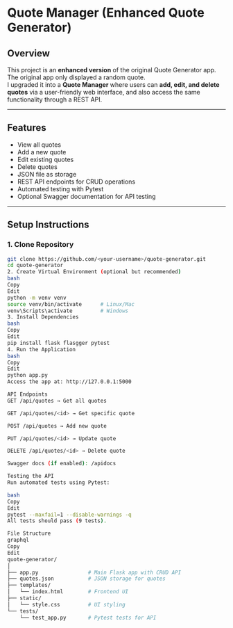 # Quote Manager (Enhanced Quote Generator)

## Overview
This project is an **enhanced version** of the original Quote Generator app.  
The original app only displayed a random quote.  
I upgraded it into a **Quote Manager** where users can **add, edit, and delete quotes** via a user-friendly web interface, and also access the same functionality through a REST API.

---

## Features
- View all quotes
- Add a new quote
- Edit existing quotes
- Delete quotes
- JSON file as storage
- REST API endpoints for CRUD operations
- Automated testing with Pytest
- Optional Swagger documentation for API testing

---

## Setup Instructions

### 1. Clone Repository
```bash
git clone https://github.com/<your-username>/quote-generator.git
cd quote-generator
2. Create Virtual Environment (optional but recommended)
bash
Copy
Edit
python -m venv venv
source venv/bin/activate      # Linux/Mac
venv\Scripts\activate         # Windows
3. Install Dependencies
bash
Copy
Edit
pip install flask flasgger pytest
4. Run the Application
bash
Copy
Edit
python app.py
Access the app at: http://127.0.0.1:5000

API Endpoints
GET /api/quotes → Get all quotes

GET /api/quotes/<id> → Get specific quote

POST /api/quotes → Add new quote

PUT /api/quotes/<id> → Update quote

DELETE /api/quotes/<id> → Delete quote

Swagger docs (if enabled): /apidocs

Testing the API
Run automated tests using Pytest:

bash
Copy
Edit
pytest --maxfail=1 --disable-warnings -q
All tests should pass (9 tests).

File Structure
graphql
Copy
Edit
quote-generator/
│
├── app.py                # Main Flask app with CRUD API
├── quotes.json           # JSON storage for quotes
├── templates/
│   └── index.html        # Frontend UI
├── static/
│   └── style.css         # UI styling
└── tests/
    └── test_app.py       # Pytest tests for API